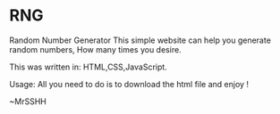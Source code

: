 # RNG
Random Number Generator
This simple website can help you generate random numbers,
How many times you desire.

This was written in: HTML,CSS,JavaScript.

Usage:
  All you need to do is to download the html file and enjoy !

~MrSSHH
